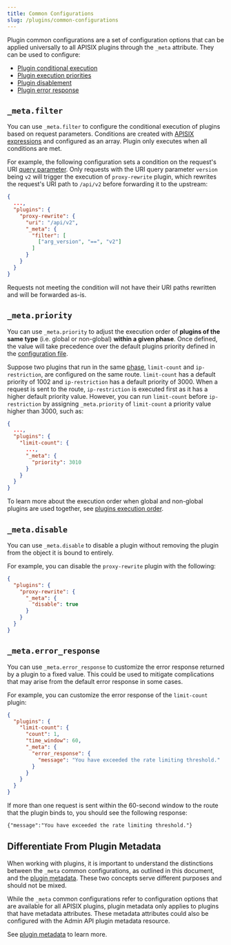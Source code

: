 ```yaml
---
title: Common Configurations
slug: /plugins/common-configurations
---
```


Plugin common configurations are a set of configuration options that can be applied universally to all APISIX plugins through the `_meta` attribute. They can be used to configure:

* [Plugin conditional execution](#_metafilter)
* [Plugin execution priorities](#_metapriority)
* [Plugin disablement](#_metadisable)
* [Plugin error response](#_metaerror_response)

## `_meta.filter`

You can use `_meta.filter` to configure the conditional execution of plugins based on request parameters. Conditions are created with [APISIX expressions](../reference/apisix-expressions.md) and configured as an array. Plugin only executes when all conditions are met.

For example, the following configuration sets a condition on the request's URI [query parameter](https://en.wikipedia.org/wiki/Query_string). Only requests with the URI query parameter `version` being `v2` will trigger the execution of `proxy-rewrite` plugin, which rewrites the request's URI path to `/api/v2` before forwarding it to the upstream:

```json
{
  ...,
  "plugins": {
    "proxy-rewrite": {
      "uri": "/api/v2",
      "_meta": {
        "filter": [
          ["arg_version", "==", "v2"]
        ]
      }
    }
  }
}
```

Requests not meeting the condition will not have their URI paths rewritten and will be forwarded as-is.

## `_meta.priority`

You can use `_meta.priority` to adjust the execution order of **plugins of the same type** (i.e. global or non-global) **within a given phase**. Once defined, the value will take precedence over the default plugins priority defined in the [configuration file](../reference/configuration-files.md#config-defaultyaml-and-configyaml).

Suppose two plugins that run in the same [phase](../background-information/key-concepts/plugins.md#plugins-execution-lifecycle), `limit-count` and `ip-restriction`, are configured on the same route. `limit-count` has a default priority of 1002 and `ip-restriction` has a default priority of 3000. When a request is sent to the route, `ip-restriction` is executed first as it has a higher default priority value. However, you can run `limit-count` before `ip-restriction` by assigning `_meta.priority` of `limit-count` a priority value higher than 3000, such as:

```json
{
  ...,
  "plugins": {
    "limit-count": {
      ...,
      "_meta": {
        "priority": 3010
      }
    }
  }
}
```

To learn more about the execution order when global and non-global plugins are used together, see [plugins execution order](../background-information/key-concepts/plugins.md#plugins-execution-order).

## `_meta.disable`

You can use `_meta.disable` to disable a plugin without removing the plugin from the object it is bound to entirely.

For example, you can disable the `proxy-rewrite` plugin with the following:

```json
{
  "plugins": {
    "proxy-rewrite": {
      "_meta": {
        "disable": true
      }
    }
  }
}
```

## `_meta.error_response`

You can use `_meta.error_response` to customize the error response returned by a plugin to a fixed value. This could be used to mitigate complications that may arise from the default error response in some cases.

For example, you can customize the error response of the `limit-count` plugin:

```json
{
  "plugins": {
    "limit-count": {
      "count": 1,
      "time_window": 60,
      "_meta": {
        "error_response": {
          "message": "You have exceeded the rate limiting threshold."
        }
      }
    }
  }
}
```

If more than one request is sent within the 60-second window to the route that the plugin binds to, you should see the following response:

```text
{"message":"You have exceeded the rate limiting threshold."}
```

## Differentiate From Plugin Metadata

When working with plugins, it is important to understand the distinctions between the `_meta` common configurations, as outlined in this document, and the [plugin metadata](../background-information/key-concepts/plugin-metadata.md). These two concepts serve different purposes and should not be mixed.

While the `_meta` common configurations refer to configuration options that are available for all APISIX plugins, plugin metadata only applies to plugins that have metadata attributes. These metadata attributes could also be configured with the Admin API plugin metadata resource.

See [plugin metadata](../background-information/key-concepts/plugin-metadata.md) to learn more.
